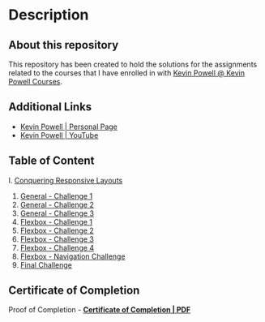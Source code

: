 # Description
## About this repository
This repository has been created to hold the solutions for the assignments related to the courses that I have enrolled in with [Kevin Powell @ Kevin Powell Courses](https://courses.kevinpowell.co/).

## Additional Links
- [Kevin Powell | Personal Page](https://www.kevinpowell.co/)
- [Kevin Powell | YouTube](https://www.youtube.com/@KevinPowell)

## Table of Content
I. [Conquering Responsive Layouts](./Conquering%20Responsive%20Layouts/)
  1. [General - Challenge 1](./Conquering%20Responsive%20Layouts/challenge-01/)
  2. [General - Challenge 2](./Conquering%20Responsive%20Layouts/challenge-02/)
  3. [General - Challenge 3](./Conquering%20Responsive%20Layouts/challenge-03/)
  4. [Flexbox - Challenge 1](./Conquering%20Responsive%20Layouts/challenge-flexbox-01/)
  5. [Flexbox - Challenge 2](./Conquering%20Responsive%20Layouts/challenge-flexbox-02/)
  6. [Flexbox - Challenge 3](./Conquering%20Responsive%20Layouts/challenge-flexbox-03/)
  7. [Flexbox - Challenge 4](./Conquering%20Responsive%20Layouts/challenge-flexbox-04/)
  8. [Flexbox - Navigation Challenge](./Conquering%20Responsive%20Layouts/challenge-flexbox-navigation/)
  9. [Final Challenge](./Conquering%20Responsive%20Layouts/final-challenge/)

## Certificate of Completion
Proof of Completion - [**Certificate of Completion | PDF**](./Conquering%20Responsive%20Layouts/Certificate%20of%20Completion.pdf)
